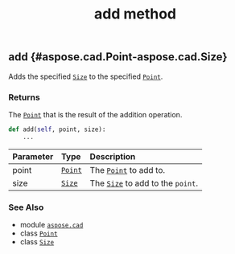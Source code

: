 ﻿---
title: add method
second_title: Aspose.CAD for Python via .NET API References
description: 
type: docs
weight: 20
url: /aspose.cad/point/add/
is_root: false
---

## add {#aspose.cad.Point-aspose.cad.Size}

Adds the specified [`Size`](/cad/python-net/aspose.cad/size) to the specified [`Point`](/cad/python-net/aspose.cad/point).


### Returns 


The [`Point`](/cad/python-net/aspose.cad/point) that is the result of the addition operation.


```python
def add(self, point, size):
    ...
```


| Parameter | Type | Description |
| :- | :- | :- |
| point | [`Point`](/cad/python-net/aspose.cad/point) | The [`Point`](/cad/python-net/aspose.cad/point) to add to. |
| size | [`Size`](/cad/python-net/aspose.cad/size) | The [`Size`](/cad/python-net/aspose.cad/size) to add to the `point`. |



### See Also
* module [`aspose.cad`](../../)
* class [`Point`](/cad/python-net/aspose.cad/point)
* class [`Size`](/cad/python-net/aspose.cad/size)
